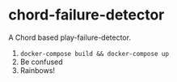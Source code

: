 # chord-failure-detector
A Chord based play-failure-detector.

1. `docker-compose build && docker-compose up`
2. Be confused
3. Rainbows!
